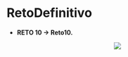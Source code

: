 # RetoDefinitivo

- **RETO 10 -> Reto10.**

<p align="center">
  <img src="https://github.com/julenrob/FirebaseLogin/blob/master/foto/Reto10.jpg">
</p>
